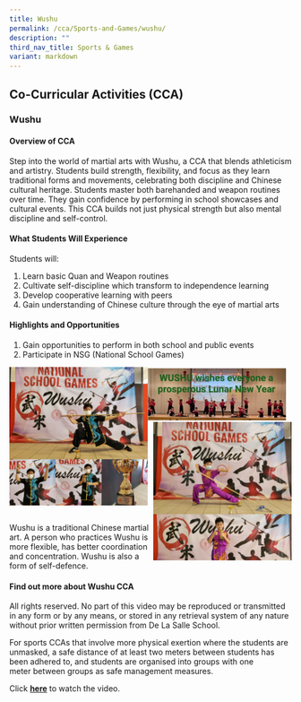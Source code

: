 ```yaml
---
title: Wushu
permalink: /cca/Sports-and-Games/wushu/
description: ""
third_nav_title: Sports & Games
variant: markdown
---
```

## Co-Curricular&nbsp;Activities&nbsp;(CCA)

### Wushu
#### Overview of CCA 

Step into the world of martial arts with Wushu, a CCA that blends athleticism and artistry. Students build strength, flexibility, and focus as they learn traditional forms and movements, celebrating both discipline and Chinese cultural heritage. Students master both barehanded and weapon routines over time. They gain confidence by performing in school showcases and cultural events. This CCA builds not just physical strength but also mental discipline and self-control.

#### What Students Will Experience 
Students will: 
1. Learn basic Quan and Weapon routines  
2. Cultivate self-discipline which transform to independence learning  
3. Develop cooperative learning with peers 
4. Gain understanding of Chinese culture through the eye of martial arts 

#### Highlights and Opportunities 

1. Gain opportunities to perform in both school and public events 
2. Participate in NSG (National School Games) 

<img src="/images/2025/Cca/w1.jpg" style="width:49%">

<img src="/images/Wushu 3.jpeg" style="width:49%" align="left">
<img src="/images/Wushu 4.jpeg" style="width:49%" align="right">
<br clear="left"><br>

Wushu is a traditional Chinese martial art. A person who practices Wushu is more flexible, has better coordination and concentration. Wushu is also a form of self-defence.

#### Find out more about Wushu CCA

All rights reserved. No part of this video may be reproduced or transmitted in any form or by any means, or stored in any retrieval system of any nature without prior written permission from De La Salle School.  

For sports CCAs that involve more physical exertion where the students are unmasked, a safe distance of at least two meters&nbsp;between students has been adhered to, and students are organised into groups with one meter&nbsp;between groups as safe management measures.&nbsp;

Click&nbsp;**[here](https://youtu.be/R0OACzqCk7c)**&nbsp;to watch the video.